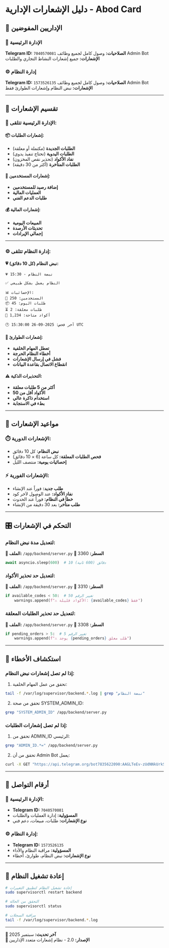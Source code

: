 # دليل الإشعارات الإدارية - Abod Card

## 👥 الإداريين المفوضين

### 🔧 الإدارة الرئيسية
**Telegram ID:** `7040570081`
**الصلاحيات:** وصول كامل لجميع وظائف Admin Bot
**الإشعارات:** جميع إشعارات النشاط التجاري والطلبات

### ⚙️ إدارة النظام  
**Telegram ID:** `1573526135`
**الصلاحيات:** وصول كامل لجميع وظائف Admin Bot
**الإشعارات:** نبض النظام وإشعارات الطوارئ فقط

---

## 📨 تقسيم الإشعارات

### 🔧 الإدارة الرئيسية تتلقى:

#### 📦 إشعارات الطلبات:
- **الطلبات الجديدة** (مكتملة أو معلقة)
- **الطلبات اليدوية** (تحتاج تنفيذ يدوي)
- **نفاد الأكواد** (تحذير نقص المخزون)
- **الطلبات المتأخرة** (أكثر من 30 دقيقة)

#### 👥 إشعارات المستخدمين:
- **إضافة رصيد للمستخدمين**
- **العمليات المالية**
- **طلبات الدعم الفني**

#### 💰 إشعارات المالية:
- **المبيعات اليومية**
- **تحديثات الأرصدة**
- **إجمالي الإيرادات**

---

### ⚙️ إدارة النظام تتلقى:

#### 💗 نبض النظام (كل 10 دقائق):
```
💗 نبضة النظام - 15:30

✅ النظام يعمل بشكل طبيعي

📊 الإحصائيات:
👥 المستخدمين: 250
📦 طلبات اليوم: 45
⏳ طلبات معلقة: 2
🎫 أكواد متاحة: 1,234

🕐 آخر فحص: 2025-09-26 15:30:00 UTC
```

#### 🚨 إشعارات الطوارئ:
- **تعطل المهام الخلفية**
- **أخطاء النظام الحرجة**
- **فشل في إرسال الإشعارات**
- **انقطاع الاتصال بقاعدة البيانات**

#### ⚠️ التحذيرات الذكية:
- **أكثر من 5 طلبات معلقة**
- **الأكواد أقل من 50**
- **استخدام ذاكرة عالي**
- **بطء في الاستجابة**

---

## 🔄 مواعيد الإشعارات

### ⏱️ الإشعارات الدورية:
- **نبض النظام:** كل 10 دقائق
- **فحص الطلبات المعلقة:** كل ساعة (6 × 10 دقائق)
- **إحصائيات يومية:** منتصف الليل

### ⚡ الإشعارات الفورية:
- **طلب جديد:** فوراً عند الإنشاء
- **نفاد الأكواد:** عند الوصول لآخر كود
- **خطأ في النظام:** فوراً عند الحدوث
- **طلب متأخر:** بعد 30 دقيقة من الإنشاء

---

## 🎛️ التحكم في الإشعارات

### لتعديل مدة نبض النظام:
**📂 الملف:** `/app/backend/server.py`
**📍 السطر:** 3360
```python
await asyncio.sleep(600)  # 10 دقائق (600 ثانية)
```

### لتعديل حد تحذير الأكواد:
**📂 الملف:** `/app/backend/server.py`
**📍 السطر:** 3310
```python
if available_codes < 50:  # تغيير الرقم 50
    warnings.append(f"⚠️ الأكواد قليلة: {available_codes} فقط")
```

### لتعديل حد تحذير الطلبات المعلقة:
**📂 الملف:** `/app/backend/server.py`
**📍 السطر:** 3308
```python
if pending_orders > 5:  # تغيير الرقم 5
    warnings.append(f"⚠️ يوجد {pending_orders} طلب معلق")
```

---

## 🔧 استكشاف الأخطاء

### إذا لم تصل إشعارات نبض النظام:
1. تحقق من عمل المهام الخلفية:
```bash
tail -f /var/log/supervisor/backend.*.log | grep "نبضة النظام"
```

2. تحقق من صحة SYSTEM_ADMIN_ID:
```bash
grep "SYSTEM_ADMIN_ID" /app/backend/server.py
```

### إذا لم تصل إشعارات الطلبات:
1. تحقق من ADMIN_ID الرئيسي:
```bash
grep "ADMIN_ID.*=" /app/backend/server.py
```

2. تحقق من أن Admin Bot يعمل:
```bash
curl -X GET "https://api.telegram.org/bot7835622090:AAGLTeEv-zUdNNkUrkS_L_FCd3zSUOosVeU/getMe"
```

---

## 📱 أرقام التواصل

### 🔧 الإدارة الرئيسية:
- **Telegram ID:** `7040570081`
- **المسؤولية:** إدارة العمليات والطلبات
- **نوع الإشعارات:** طلبات، مبيعات، دعم فني

### ⚙️ إدارة النظام:
- **Telegram ID:** `1573526135`  
- **المسؤولية:** مراقبة النظام والأداء
- **نوع الإشعارات:** نبض النظام، طوارئ، أخطاء

---

## 🔄 إعادة تشغيل النظام

```bash
# إعادة تشغيل النظام لتطبيق التغييرات
sudo supervisorctl restart backend

# التحقق من الحالة
sudo supervisorctl status

# مراقبة السجلات
tail -f /var/log/supervisor/backend.*.log
```

---

**📝 آخر تحديث:** سبتمبر 2025  
**🔧 الإصدار:** 2.0 - نظام إشعارات متعدد الإداريين